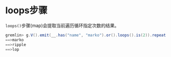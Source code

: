 # loops步骤

`loops()`步骤(map)会提取当前遍历循环指定次数的结果。

```groovy
gremlin> g.V().emit(__.has("name", "marko").or().loops().is(2)).repeat(__.out()).values("name")
==>marko
==>ripple
==>lop
```

